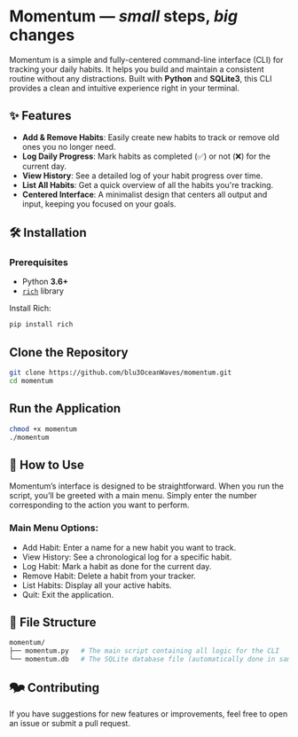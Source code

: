 # Momentum — ***small*** steps, ***big*** changes
Momentum is a simple and fully-centered command-line interface (CLI) for tracking your daily habits. It helps you build and maintain a consistent routine without any distractions. Built with **Python** and **SQLite3**, this CLI provides a clean and intuitive experience right in your terminal.

## ✨ Features
- **Add & Remove Habits**: Easily create new habits to track or remove old ones you no longer need.  
- **Log Daily Progress**: Mark habits as completed (✅) or not (❌) for the current day.  
- **View History**: See a detailed log of your habit progress over time.  
- **List All Habits**: Get a quick overview of all the habits you're tracking.  
- **Centered Interface**: A minimalist design that centers all output and input, keeping you focused on your goals.  

## 🛠️ Installation
### Prerequisites
- Python **3.6+**  
- [`rich`](https://github.com/Textualize/rich) library  

Install Rich:
```bash
pip install rich
```

## Clone the Repository
```bash
git clone https://github.com/blu3OceanWaves/momentum.git
cd momentum
```

## Run the Application
```bash
chmod +x momentum
./momentum
```

## 🧭 How to Use
Momentum’s interface is designed to be straightforward. When you run the script, you’ll be greeted with a main menu. Simply enter the number corresponding to the action you want to perform.

### Main Menu Options:
- Add Habit: Enter a name for a new habit you want to track.
- View History: See a chronological log for a specific habit.
- Log Habit: Mark a habit as done for the current day.
- Remove Habit: Delete a habit from your tracker.
- List Habits: Display all your active habits.
- Quit: Exit the application.

## 📂 File Structure
```bash
momentum/
├── momentum.py   # The main script containing all logic for the CLI
└── momentum.db   # The SQLite database file (automatically done in same dir)
```

## 🗫 Contributing
If you have suggestions for new features or improvements, feel free to open an issue or submit a pull request.

